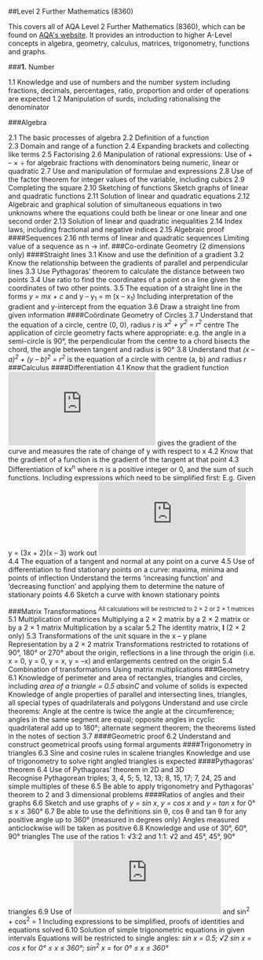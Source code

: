 ##Level 2 Further Mathematics (8360)

This covers all of AQA Level 2 Further Mathematics (8360), which can be found on [AQA's website](http://www.aqa.org.uk/subjects/mathematics/aqa-certificate/further-mathematics-8360).
It provides an introduction to higher A-Level concepts in algebra, geometry, calculus, matrices, trigonometry, functions and graphs.

###**1.** Number

1.1 Knowledge and use of numbers and the number
system including fractions, decimals, percentages,
ratio, proportion and order of operations are
expected
1.2 Manipulation of surds, including rationalising the denominator


###Algebra

2.1 The basic processes of algebra
2.2 Definition of a function   
2.3 Domain and range of a function
2.4 Expanding brackets and collecting like terms
2.5 Factorising
2.6 Manipulation of rational expressions: 
Use of + – × ÷ for algebraic fractions with
denominators being numeric, linear or quadratic
2.7 Use and manipulation of formulae and expressions
2.8 Use of the factor theorem for integer values of the variable, including cubics
2.9 Completing the square
2.10 Sketching of functions
Sketch graphs of linear and quadratic functions
2.11 Solution of linear and quadratic equations
2.12 Algebraic and graphical solution of simultaneous equations in two unknowns where the equations could both be linear or one linear and one second order
2.13 Solution of linear and quadratic inequalities 
2.14 Index laws, including fractional and
negative indices
2.15 Algebraic proof
####Sequences
2.16 nth terms of linear and quadratic sequences
Limiting value of a sequence as n -> inf.
###Co-ordinate Geometry (2 dimensions only)
####Straight lines
3.1 Know and use the definition of a gradient
3.2 Know the relationship between the gradients of parallel and perpendicular lines
3.3 Use Pythagoras’ theorem to calculate the distance between two points
3.4 Use ratio to find the coordinates of a point on a line given the coordinates of two other points.
3.5 The equation of a straight line in the forms _y = mx + c_ and y – y<sub>1</sub> = m (x – x<sub>1</sub>) 
Including interpretation of the gradient and y-intercept from the equation
3.6 Draw a straight line from given information
####Co&ouml;rdinate Geometry of Circles 
3.7 Understand that the equation of a circle, centre (0, 0), radius _r_ is _x<sup>2</sup> + y<sup>2</sup> = r<sup>2</sup>_ centre
The application of circle geometry facts where appropriate: e.g. the angle in a semi-circle is 90°, the perpendicular from the centre to a chord bisects the chord, the angle between tangent and radius is 90°
3.8 Understand that _(x – a)<sup>2</sup> + (y – b)<sup>2</sup> = r<sup>2</sup>_ is the equation of a circle with centre (a, b) and radius _r_
###Calculus
####Differentiation
4.1 Know that the gradient function![dy/dx](http://www.sciweavers.org/tex2img.php?eq=%20%5Cfrac%7Bdy%7D%7Bdx%7D%20&bc=White&fc=Black&im=jpg&fs=12&ff=arev&edit=0) gives the
gradient of the curve and measures the rate of
change of y with respect to x
4.2 Know that the gradient of a function is the
gradient of the tangent at that point
4.3 Differentiation of kx<sup>n</sup> where *n* is a positive integer or 0, and the sum of such functions.
Including expressions which need to be simplified first: 
E.g.  Given y = (3x + 2)(x – 3) work out ![dy/dx](http://www.sciweavers.org/tex2img.php?eq=%20%5Cfrac%7Bdy%7D%7Bdx%7D%20&bc=White&fc=Black&im=jpg&fs=12&ff=arev&edit=0) 
4.4 The equation of a tangent and normal at any point on a curve
4.5 Use of differentiation to find stationary points on a curve: maxima, minima and points of inflection 
Understand the terms ‘increasing function’ and ‘decreasing function’ and applying them to determine the nature of stationary points
4.6 Sketch a curve with known stationary points

###Matrix Transformations
<sup>All calculations will be restricted to 2 × 2 or 2 × 1 matrices</sup>
5.1 Multiplication of matrices 
Multiplying a 2 × 2 matrix by a 2 × 2 matrix or by a 2 × 1 matrix
Multiplication by a scalar
5.2 The identity matrix, **I** (2 × 2 only)
5.3 Transformations of the unit square in 
the x – y plane 
Representation by a 2 × 2 matrix
Transformations restricted to rotations of 90°, 180° or 270° about the origin, reflections in a line through the origin (i.e. x = 0, y = 0, y = x, y = –x) and enlargements centred on the origin
5.4 Combination of transformations 
Using matrix multiplications
###Geometry
6.1 Knowledge of perimeter and area of rectangles, triangles and circles, including *area of a triangle = 0.5 a*b*sinC* and volume of solids is expected
Knowledge of angle properties of parallel and intersecting lines, triangles, all special types of quadrilaterals and polygons
Understand and use circle theorems: Angle at the centre is twice the angle at the
circumference; angles in the same segment are equal; opposite angles in cyclic quadrilateral add up to 180°; alternate segment theorem; the theorems listed in the notes of section 3.7
####Geometric proof
6.2 Understand and construct geometrical proofs using formal arguments
####Trigonometry in triangles
6.3 Sine and cosine rules in scalene triangles Knowledge and use of trigonometry to solve right angled triangles is expected
####Pythagoras’ theorem
6.4 Use of Pythagoras’ theorem in 2D and 3D  
Recognise Pythagorean triples; 3, 4, 5; 5, 12, 13; 8, 15, 17; 7, 24, 25 and simple multiples of these
6.5 Be able to apply trigonometry and Pythagoras’ theorem to 2 and 3 dimensional problems
####Ratios of angles and their graphs
6.6 Sketch and use graphs of _y = sin x_, *y = cos x*
and *y = tan x* for 0° &le; x &le; 360°
6.7 Be able to use the definitions sin &theta;, cos &theta; and tan &theta; for any positive angle up to 360°  (measured in degrees only)
Angles measured anticlockwise will be taken as positive
6.8 Knowledge and use of 30°, 60°, 90° triangles The use of the ratios 1: &radic;3:2 and 1:1: &radic;2
and 45°, 45°, 90° triangles
6.9 Use of ![tan&theta; = sin&theta;/cos&theta;](http://www.sciweavers.org/tex2img.php?eq=%20tan%20%5Ctheta%20%3D%20%5Cfrac%7Bsin%20%5Ctheta%20%7D%7Bcos%20%5Ctheta%7D%20&bc=White&fc=Black&im=jpg&fs=12&ff=arev&edit=0) and sin<sup>2</sup> + cos<sup>2</sup> = 1 Including expressions to be simplified, proofs of identities and equations solved 
6.10 Solution of simple trigonometric equations in given intervals 
Equations will be restricted to single angles:
_sin x = 0.5; &radic;2 sin x = cos x_ for _0° &le; x &le; 360°; sin<sup>2</sup> x =_ for _0° &le; x &le; 360°_


